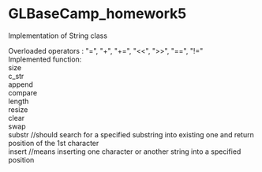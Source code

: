 # GLBaseCamp_homework5
Implementation of String class

Overloaded operators : "=", "+", "+=", "<<", ">>", "==", "!=" <br />
Implemented function: <br />
size <br />
c_str <br />
append <br />
compare <br />
length <br />
resize <br />
clear <br />
swap <br />
substr //should search for a specified substring into existing one and return position of the 1st character <br />
insert //means inserting one character or another string into a specified position <br />